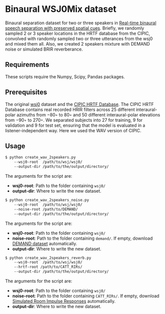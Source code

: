 # Binaural WSJ0Mix dataset

Binaural separation dataset for two or three speakers in [Real-time binaural speech separation with preserved spatial cues](https://ieeexplore.ieee.org/abstract/document/9053215). Briefly, we randomly sampled 2 or 3 speaker locations in the HRTF database from the CIPIC, convolved with randomly sampled two or three utterances from the wsj0 and mixed them all. Also, we created 2 speakers mixture with DEMAND noise or simulated BRIR reverberance.

## Requirements

These scripts require the Numpy, Scipy, Pandas packages.

## Prerequisites

The original [wsj0](https://catalog.ldc.upenn.edu/LDC93S6A/) dataset and the [CIPIC HRTF Database](https://www.ece.ucdavis.edu/cipic/spatial-sound/hrtf-data/). The CIPIC HRTF Database contains real recorded HRIR filters across 25 different interaural-polar azimuths from −80◦ to 80◦ and 50 different interaural-polar elevations from −90◦ to 270◦.  We separated subjects into 27 for training, 9 for validation and 9 for test set, ensuring that the model is evaluated in a listener-independent way. Here we used the WAV version of CIPIC.


## Usage

```sh
$ python create_wav_2speakers.py
    --wsj0-root  /path/to/wsj/wsj0/
    --output-dir /path/to/the/output/directory/
```
The arguments for the script are:
* **wsj0-root**:  Path to the folder containing `wsj0/`
* **output-dir**: Where to write the new dataset.

```sh
$ python create_wav_2speakers_noise.py
    --wsj0-root  /path/to/wsj/wsj0/
    --noise-root /path/to/DEMAND/
    --output-dir /path/to/the/output/directory/
```
The arguments for the script are:
* **wsj0-root**:  Path to the folder containing `wsj0/`
* **noise-root**: Path to the folder containing `demand/`. If empty, download [DEMAND dataset](https://deepai.org/dataset/demand) automatically.
* **output-dir**: Where to write the new dataset.

```sh
$ python create_wav_2speakers_reverb.py
    --wsj0-root  /path/to/wsj/wsj0/
    --hrtf-root /path/to/CATT_RIRs/
    --output-dir /path/to/the/output/directory/
```
The arguments for the script are:
* **wsj0-root**:  Path to the folder containing `wsj0/`
* **noise-root**: Path to the folder containing `CATT_RIRs/`. If empty, download [Simulated Room Impulse Responses](https://iosr.uk/software/index.php) automatically.
* **output-dir**: Where to write the new dataset.